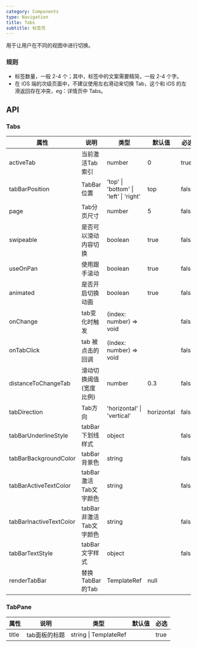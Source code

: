 ```yaml
---
category: Components
type: Navigation
title: Tabs
subtitle: 标签页
---
```



用于让用户在不同的视图中进行切换。

### 规则
- 标签数量，一般 2-4 个；其中，标签中的文案需要精简，一般 2-4 个字。
- 在 iOS 端的次级页面中，不建议使用左右滑动来切换 Tab，这个和 iOS 的左滑返回存在冲突，eg：详情页中 Tabs。


## API

### Tabs

属性 | 说明 | 类型 | 默认值 | 必选
----|-----|------|------|------
activeTab | 当前激活Tab索引 | number | 0 | true
tabBarPosition  | TabBar位置 | 'top' \| 'bottom' \| 'left'  \| 'right' | top | false
page | Tab分页尺寸 | number | 5 | false
swipeable  | 是否可以滑动内容切换 | boolean |  true | false
useOnPan  | 使用跟手滚动 | boolean |  true | false
animated  | 是否开启切换动画 | boolean |  true | false
onChange  | tab变化时触发 | (index: number) => void | <span> </span> | false
onTabClick  | tab 被点击的回调 | (index: number) => void | <span> </span> | false
distanceToChangeTab | 滑动切换阈值(宽度比例) | number |  0.3 | false
tabDirection | Tab方向 | 'horizontal' \| 'vertical' |  horizontal | false
tabBarUnderlineStyle  | tabBar下划线样式 | object | <span> </span> | false
tabBarBackgroundColor  | tabBar背景色 | string | <span> </span> | false
tabBarActiveTextColor  | tabBar激活Tab文字颜色 | string | <span> </span> | false
tabBarInactiveTextColor  | tabBar非激活Tab文字颜色 | string | <span> </span> | false
tabBarTextStyle  | tabBar文字样式 | object | <span> </span> | false
renderTabBar | 替换TabBar的Tab | TemplateRef | null

### TabPane

属性 | 说明 | 类型 | 默认值 | 必选
----|-----|------|------|------
title | tab面板的标题 | string \| TemplateRef | <span> </span> | true
